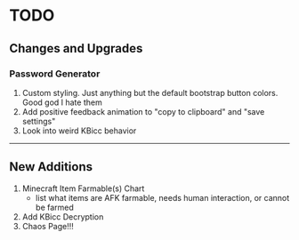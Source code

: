 # TODO

## Changes and Upgrades

### Password Generator

1. Custom styling. Just anything but the default bootstrap button colors. Good god I hate them
2. Add positive feedback animation to "copy to clipboard" and "save settings"
3. Look into weird KBicc behavior

---

## New Additions

1. Minecraft Item Farmable(s) Chart
   - list what items are AFK farmable, needs human interaction, or cannot be farmed
2. Add KBicc Decryption
3. Chaos Page!!!
